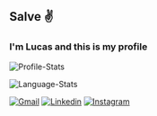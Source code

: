 
## Salve :v:
### I'm Lucas and this is my profile

![Profile-Stats](https://github-readme-stats-eight-theta.vercel.app/api?username=ZECAMINHAUM&show_icons=true&theme=dark&include_all_commits=true&count_private=true)

![Language-Stats](https://github-readme-stats-eight-theta.vercel.app/api/top-langs/?username=ZECAMINHAUM&layout=compact&langs_count=8&theme=dark)

[![Gmail](https://img.shields.io/badge/-Gmail-%23EA4335?style=for-the-badge&logo=gmail&logoColor=white)](mailto:ls4388387@gmail.com) [![Linkedin](https://img.shields.io/badge/-LinkedIn-%230077B5?style=for-the-badge&logo=linkedin&logoColor=white)](https://www.linkedin.com/in/lucaai-x/)  [![Instagram](https://img.shields.io/badge/-Instagram-%23E4405F?style=for-the-badge&logo=instagram&logoColor=white)](https://www.instagram.com/lucaai_x/)
